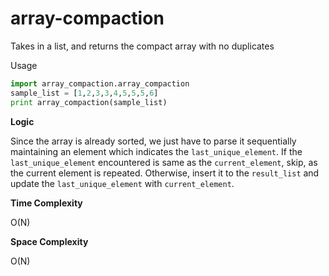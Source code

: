 # array-compaction

Takes in a list, and returns the compact array with no duplicates

Usage

```python
import array_compaction.array_compaction
sample_list = [1,2,3,3,4,5,5,5,6]
print array_compaction(sample_list)
```

**Logic**

Since the array is already sorted, we just have to parse it sequentially maintaining an element which indicates the `last_unique_element`. If the `last_unique_element` encountered is same as the `current_element`, skip, as the current element is repeated. Otherwise, insert it to the `result_list` and update the `last_unique_element` with `current_element`.

**Time Complexity**

O(N)

**Space Complexity**

O(N)